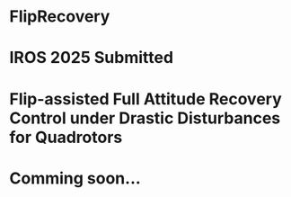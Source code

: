 # FlipRecovery
# IROS 2025 Submitted
# Flip-assisted Full Attitude Recovery Control under  Drastic Disturbances for Quadrotors
# Comming soon...
